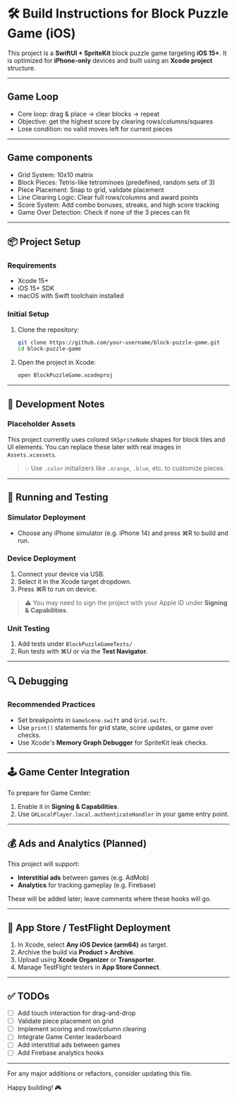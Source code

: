 
# 🛠 Build Instructions for Block Puzzle Game (iOS)

This project is a **SwiftUI + SpriteKit** block puzzle game targeting **iOS 15+**. It is optimized for **iPhone-only** devices and built using an **Xcode project** structure.

---

## Game Loop
- Core loop: drag & place → clear blocks → repeat
- Objective: get the highest score by clearing rows/columns/squares
- Lose condition: no valid moves left for current pieces

---

## Game components
- Grid System: 10x10 matrix
- Block Pieces: Tetris-like tetrominoes (predefined, random sets of 3)
- Piece Placement: Snap to grid, validate placement
- Line Clearing Logic: Clear full rows/columns and award points
- Score System: Add combo bonuses, streaks, and high score tracking
- Game Over Detection: Check if none of the 3 pieces can fit

---

## 📦 Project Setup

### Requirements
- Xcode 15+
- iOS 15+ SDK
- macOS with Swift toolchain installed

### Initial Setup
1. Clone the repository:
   ```bash
   git clone https://github.com/your-username/block-puzzle-game.git
   cd block-puzzle-game
   ```

2. Open the project in Xcode:
   ```bash
   open BlockPuzzleGame.xcodeproj
   ```

---

## 🧱 Development Notes

### Placeholder Assets
This project currently uses colored `SKSpriteNode` shapes for block tiles and UI elements. You can replace these later with real images in `Assets.xcassets`.

> 💡 Use `.color` initializers like `.orange`, `.blue`, etc. to customize pieces.

---

## 🧪 Running and Testing

### Simulator Deployment
- Choose any iPhone simulator (e.g. iPhone 14) and press ⌘R to build and run.

### Device Deployment
1. Connect your device via USB.
2. Select it in the Xcode target dropdown.
3. Press ⌘R to run on device.
> ⚠️ You may need to sign the project with your Apple ID under **Signing & Capabilities**.

### Unit Testing
1. Add tests under `BlockPuzzleGameTests/`
2. Run tests with ⌘U or via the **Test Navigator**.

---

## 🔍 Debugging

### Recommended Practices
- Set breakpoints in `GameScene.swift` and `Grid.swift`.
- Use `print()` statements for grid state, score updates, or game over checks.
- Use Xcode's **Memory Graph Debugger** for SpriteKit leak checks.

---

## 🕹 Game Center Integration

To prepare for Game Center:
1. Enable it in **Signing & Capabilities**.
2. Use `GKLocalPlayer.local.authenticateHandler` in your game entry point.

---

## 💰 Ads and Analytics (Planned)

This project will support:
- **Interstitial ads** between games (e.g. AdMob)
- **Analytics** for tracking gameplay (e.g. Firebase)

These will be added later; leave comments where these hooks will go.

---

## 🚀 App Store / TestFlight Deployment

1. In Xcode, select **Any iOS Device (arm64)** as target.
2. Archive the build via **Product > Archive**.
3. Upload using **Xcode Organizer** or **Transporter**.
4. Manage TestFlight testers in **App Store Connect**.

---

## ✅ TODOs

- [ ] Add touch interaction for drag-and-drop
- [ ] Validate piece placement on grid
- [ ] Implement scoring and row/column clearing
- [ ] Integrate Game Center leaderboard
- [ ] Add interstitial ads between games
- [ ] Add Firebase analytics hooks

---

For any major additions or refactors, consider updating this file.

Happy building! 🎮
